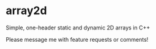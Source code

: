 array2d
=======

Simple, one-header static and dynamic 2D arrays in C++

Please message me with feature requests or comments!
